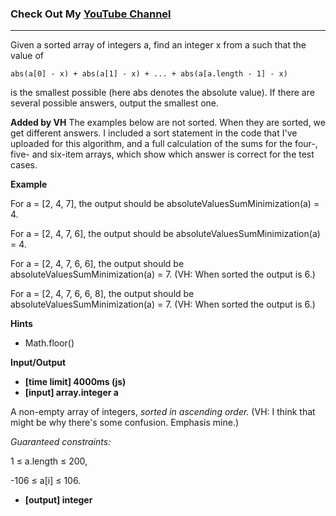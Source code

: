 ### Check Out My [YouTube Channel](https://www.YouTube.com/CodingTutorials360)
---
Given a sorted array of integers a, find an integer x from a such that the value of

    abs(a[0] - x) + abs(a[1] - x) + ... + abs(a[a.length - 1] - x)
is the smallest possible (here abs denotes the absolute value).
If there are several possible answers, output the smallest one.

**Added by VH**
The examples below are not sorted. When they are sorted, we get different answers. I
included a sort statement in the code that I've uploaded for this algorithm, and
a full calculation of the sums for the four-, five- and six-item arrays, which
show which answer is correct for the test cases. 


**Example**

For a = [2, 4, 7], the output should be
absoluteValuesSumMinimization(a) = 4.

For a = [2, 4, 7, 6], the output should be
absoluteValuesSumMinimization(a) = 4.

For a = [2, 4, 7, 6, 6], the output should be
absoluteValuesSumMinimization(a) = 7. 
(VH: When sorted the output is 6.)

For a = [2, 4, 7, 6, 6, 8], the output should be
absoluteValuesSumMinimization(a) = 7.
(VH: When sorted the output is 6.)

**Hints**
-   Math.floor()

**Input/Output**

- **[time limit] 4000ms (js)**
- **[input] array.integer a**

A non-empty array of integers, *sorted in ascending order.*
(VH: I think that might be why there's some confusion. Emphasis mine.)

*Guaranteed constraints:*

1 ≤ a.length ≤ 200,

-106 ≤ a[i] ≤ 106.

- **[output] integer**